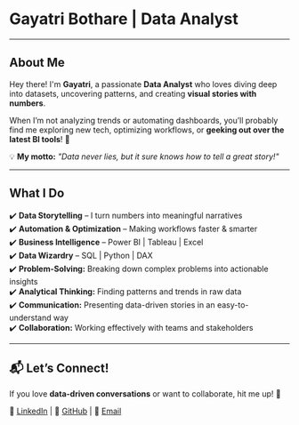 # Gayatri Bothare | Data Analyst  

---

## About Me  
Hey there! I'm **Gayatri**, a passionate **Data Analyst** who loves diving deep into datasets, uncovering patterns, and creating **visual stories with numbers**.  

When I’m not analyzing trends or automating dashboards, you’ll probably find me exploring new tech, optimizing workflows, or **geeking out over the latest BI tools**! 🚀  

💡 **My motto:** *"Data never lies, but it sure knows how to tell a great story!"*  

---

##  What I Do  
✔️ **Data Storytelling** – I turn numbers into meaningful narratives  
✔️ **Automation & Optimization** – Making workflows faster & smarter   
✔️ **Business Intelligence** – Power BI | Tableau | Excel   
✔️ **Data Wizardry** – SQL | Python | DAX     
✔️ **Problem-Solving:** Breaking down complex problems into actionable insights     
✔️ **Analytical Thinking:** Finding patterns and trends in raw data     
✔️ **Communication:** Presenting data-driven stories in an easy-to-understand way  
✔️ **Collaboration:** Working effectively with teams and stakeholders   

---

## 📬 Let’s Connect!  
If you love **data-driven conversations** or want to collaborate, hit me up! 🚀  

🔗 [LinkedIn](https://www.linkedin.com/in/gayatri-bothare) | 🔗 [GitHub](https://github.com/GayatriBothare) | 📧 [Email](mailto:gayatribothare@gmail.com)  
